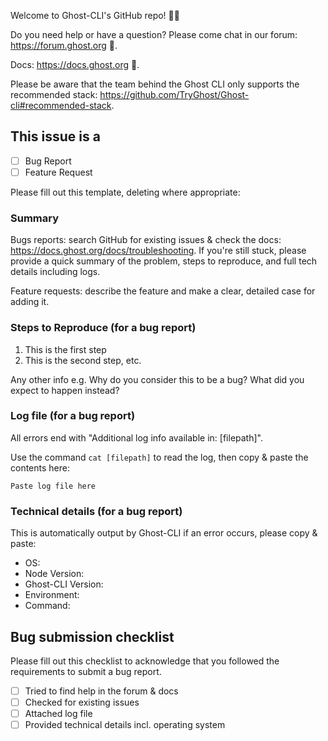 Welcome to Ghost-CLI's GitHub repo! 👋🎉

Do you need help or have a question? Please come chat in our forum: https://forum.ghost.org 👫.

Docs: https://docs.ghost.org 📖.

Please be aware that the team behind the Ghost CLI only supports the recommended stack: https://github.com/TryGhost/Ghost-cli#recommended-stack.

## This issue is a

* [ ] Bug Report
* [ ] Feature Request

Please fill out this template, deleting where appropriate:

### Summary

Bugs reports: search GitHub for existing issues & check the docs: https://docs.ghost.org/docs/troubleshooting. If you're still stuck, please provide a quick summary of the problem, steps to reproduce, and full tech details including logs.

Feature requests: describe the feature and make a clear, detailed case for adding it.

### Steps to Reproduce (for a bug report)

1. This is the first step
2. This is the second step, etc.

Any other info e.g. Why do you consider this to be a bug? What did you expect to happen instead?

### Log file (for a bug report)

All errors end with "Additional log info available in: [filepath]".

Use the command `cat [filepath]` to read the log, then copy & paste the contents here:

```
Paste log file here
```

### Technical details (for a bug report)

This is automatically output by Ghost-CLI if an error occurs, please copy & paste:

* OS:
* Node Version:
* Ghost-CLI Version:
* Environment:
* Command:

## Bug submission checklist

Please fill out this checklist to acknowledge that you followed the requirements to submit a bug report.

- [ ] Tried to find help in the forum & docs
- [ ] Checked for existing issues
- [ ] Attached log file
- [ ] Provided technical details incl. operating system
